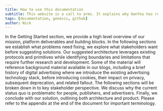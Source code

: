 ```yaml
---
title: How to use this documentation
subtitle: This website is a call to arms. It explains why OwnYou has roots in real user problems, and how we expect to solve them. We suggest how technology can be pulled together into a decentralized platform. We explain how a token economy provides healthy incentives that contribute to a more equitable outcome. We suggest how governance might transition control from OwnYou Ltd towards an OwnYou DAO. OwnYou Ltd will kick start development but we hope to inspire participation, and contributions to the code. We will regularly link to our Github repository where issues can be discussed and where PRs result in contributions to the code base.
tags: [documentation, genesis, github]
author: Nick
---
```


In the Getting Started section, we provide a high level overview of our mission, platform deliverables and building blocks. In the following sections we establish what problems need fixing, we explore what stakeholders want before suggesting solutions. Our suggested architecture leverages existing protocols and primitives while identifying boundaries and limitations that require further research and development. Some of the material will reference background material available in our blogs, including a brief history of digital advertising where we introduce the existing advertising technology stack, before introducing cookies, their impact on privacy, subsequent deprecation, and related fallout. The following sections will be broken down in to key stakeholder perspective. We discuss why the current status quo is problematic for people, publishers, and advertisers. Finally, we conclude with our solution, outlining both architecture and product. Please refer to the appendix at the end of the document for important terminology.
